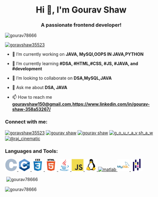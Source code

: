 <h1 align="center">Hi 👋, I'm Gourav Shaw</h1>
<h3 align="center">A passionate frontend developer!</h3>

<p align="left"> <img src="https://komarev.com/ghpvc/?username=gourav78666&label=Profile%20views&color=0e75b6&style=flat" alt="gourav78666" /> </p>

<p align="left"> <a href="https://twitter.com/goravshaw35523" target="blank"><img src="https://img.shields.io/twitter/follow/goravshaw35523?logo=twitter&style=for-the-badge" alt="goravshaw35523" /></a> </p>

- 🔭 I’m currently working on **JAVA, MySQl,OOPS IN JAVA,PYTHON**

- 🌱 I’m currently learning **#DSA, #HTML,#CSS, #JS, #JAVA, and #development**

- 👯 I’m looking to collaborate on **DSA,MySQL,JAVA**

- 💬 Ask me about **DSA, JAVA**

- 📫 How to reach me **gouravshaw150@gmail.com,https://www.linkedin.com/in/gourav-shaw-358a53267/**

<h3 align="left">Connect with me:</h3>
<p align="left">
<a href="https://twitter.com/goravshaw35523" target="blank"><img align="center" src="https://raw.githubusercontent.com/rahuldkjain/github-profile-readme-generator/master/src/images/icons/Social/twitter.svg" alt="goravshaw35523" height="30" width="40" /></a>
<a href="https://linkedin.com/in/gourav shaw" target="blank"><img align="center" src="https://raw.githubusercontent.com/rahuldkjain/github-profile-readme-generator/master/src/images/icons/Social/linked-in-alt.svg" alt="gourav shaw" height="30" width="40" /></a>
<a href="https://fb.com/gourav shaw" target="blank"><img align="center" src="https://raw.githubusercontent.com/rahuldkjain/github-profile-readme-generator/master/src/images/icons/Social/facebook.svg" alt="gourav shaw" height="30" width="40" /></a>
<a href="https://instagram.com/g_o_u_r_a_v sh_a_w" target="blank"><img align="center" src="https://raw.githubusercontent.com/rahuldkjain/github-profile-readme-generator/master/src/images/icons/Social/instagram.svg" alt="g_o_u_r_a_v sh_a_w" height="30" width="40" /></a>
<a href="https://www.youtube.com/c/@raj_cinematic" target="blank"><img align="center" src="https://raw.githubusercontent.com/rahuldkjain/github-profile-readme-generator/master/src/images/icons/Social/youtube.svg" alt="@raj_cinematic" height="30" width="40" /></a>
</p>

<h3 align="left">Languages and Tools:</h3>
<p align="left"> <a href="https://www.cprogramming.com/" target="_blank" rel="noreferrer"> <img src="https://raw.githubusercontent.com/devicons/devicon/master/icons/c/c-original.svg" alt="c" width="40" height="40"/> </a> <a href="https://www.w3schools.com/cpp/" target="_blank" rel="noreferrer"> <img src="https://raw.githubusercontent.com/devicons/devicon/master/icons/cplusplus/cplusplus-original.svg" alt="cplusplus" width="40" height="40"/> </a> <a href="https://www.w3schools.com/css/" target="_blank" rel="noreferrer"> <img src="https://raw.githubusercontent.com/devicons/devicon/master/icons/css3/css3-original-wordmark.svg" alt="css3" width="40" height="40"/> </a> <a href="https://www.w3.org/html/" target="_blank" rel="noreferrer"> <img src="https://raw.githubusercontent.com/devicons/devicon/master/icons/html5/html5-original-wordmark.svg" alt="html5" width="40" height="40"/> </a> <a href="https://www.java.com" target="_blank" rel="noreferrer"> <img src="https://raw.githubusercontent.com/devicons/devicon/master/icons/java/java-original.svg" alt="java" width="40" height="40"/> </a> <a href="https://developer.mozilla.org/en-US/docs/Web/JavaScript" target="_blank" rel="noreferrer"> <img src="https://raw.githubusercontent.com/devicons/devicon/master/icons/javascript/javascript-original.svg" alt="javascript" width="40" height="40"/> </a> <a href="https://www.linux.org/" target="_blank" rel="noreferrer"> <img src="https://raw.githubusercontent.com/devicons/devicon/master/icons/linux/linux-original.svg" alt="linux" width="40" height="40"/> </a> <a href="https://www.mathworks.com/" target="_blank" rel="noreferrer"> <img src="https://upload.wikimedia.org/wikipedia/commons/2/21/Matlab_Logo.png" alt="matlab" width="40" height="40"/> </a> <a href="https://www.mysql.com/" target="_blank" rel="noreferrer"> <img src="https://raw.githubusercontent.com/devicons/devicon/master/icons/mysql/mysql-original-wordmark.svg" alt="mysql" width="40" height="40"/> </a> <a href="https://pandas.pydata.org/" target="_blank" rel="noreferrer"> <img src="https://raw.githubusercontent.com/devicons/devicon/2ae2a900d2f041da66e950e4d48052658d850630/icons/pandas/pandas-original.svg" alt="pandas" width="40" height="40"/> </a> </p>

<p>&nbsp;<img align="center" src="https://github-readme-stats.vercel.app/api?username=gourav78666&show_icons=true&locale=en" alt="gourav78666" /></p>

<p><img align="center" src="https://github-readme-streak-stats.herokuapp.com/?user=gourav78666&" alt="gourav78666" /></p>
